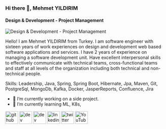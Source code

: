 ### Hi there 👋, Mehmet YILDIRIM
#### Design & Development - Project Management
![Design & Development - Project Management](https://arturssmirnovs.github.io/github-profile-readme-generator/images/banner.png)

Hello! I am Mehmet YILDIRIM from Turkey. I am software engineer with sixteen years of work experiences on design and development web based software applications and services. I have 2 years of experience on managing a software development unit. Have excellent interpersonal skills to effectively communicate with technical teams, cross-functional teams and staff at all levels of the organization including both technical and non-technical people.

Skills: Leadership, Java, Spring, Spring Boot, Hibernate, Jpa, Maven, Git, PostgreSql, MongoDb, Kafka, Docker, JasperReports, Confluence, Jira

- 🔭 I’m currently working on a side project.  
- 🌱 I’m currently learning ML, K8s,  


[<img src='https://cdn.jsdelivr.net/npm/simple-icons@3.0.1/icons/github.svg' alt='github' height='40'>](https://github.com/mehmetydm)  [<img src='https://cdn.jsdelivr.net/npm/simple-icons@3.0.1/icons/dev-dot-to.svg' alt='dev' height='40'>](https://dev.to/mehmetydm)  [<img src='https://cdn.jsdelivr.net/npm/simple-icons@3.0.1/icons/hashnode.svg' alt='dev' height='40'>](mehmetydm)  [<img src='https://cdn.jsdelivr.net/npm/simple-icons@3.0.1/icons/linkedin.svg' alt='linkedin' height='40'>](https://www.linkedin.com/in/mehmet-ydm/)  [<img src='https://cdn.jsdelivr.net/npm/simple-icons@3.0.1/icons/twitter.svg' alt='twitter' height='40'>](https://twitter.com/mehmetydm)  [<img src='https://cdn.jsdelivr.net/npm/simple-icons@3.0.1/icons/youtube.svg' alt='YouTube' height='40'>](https://www.youtube.com/channel/mehmetydm)  



